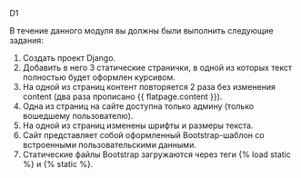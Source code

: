 D1

В течение данного модуля вы должны были выполнить следующие задания:

1. Создать проект Django.
2. Добавить в него 3 статические странички, в одной из которых текст полностью будет оформлен курсивом.
3. На одной из страниц контент повторяется 2 раза без изменения content (два раза прописано {{ flatpage.content }}).
4. Одна из страниц на сайте доступна только админу (только вошедшему пользователю).
5. На одной из страниц изменены шрифты и размеры текста.
6. Сайт представляет собой оформленный Bootstrap-шаблон со встроенными пользовательскими данными.
7. Статические файлы Bootstrap загружаются через теги {% load static %} и {% static %}.